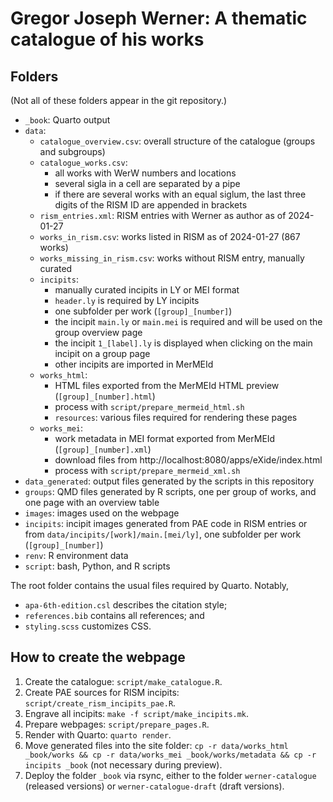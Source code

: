 # Gregor Joseph Werner: A thematic catalogue of his works

## Folders

(Not all of these folders appear in the git repository.)

- `_book`: Quarto output
- `data`:
  - `catalogue_overview.csv`: overall structure of the catalogue (groups and subgroups)
  - `catalogue_works.csv`:
    - all works with WerW numbers and locations
    - several sigla in a cell are separated by a pipe
    - if there are several works with an equal siglum, the last three digits of the RISM ID are appended in brackets
  - `rism_entries.xml`: RISM entries with Werner as author as of 2024-01-27
  - `works_in_rism.csv`: works listed in RISM as of 2024-01-27 (867 works)
  - `works_missing_in_rism.csv`: works without RISM entry, manually curated
  - `incipits`:
    - manually curated incipits in LY or MEI format
    - `header.ly` is required by LY incipits
    - one subfolder per work (`[group]_[number]`)
    - the incipit `main.ly` or `main.mei` is required and will be used on the group overview page
    - the incipit `1_[label].ly` is displayed when clicking on the main incipit on a group page
    - other incipits are imported in MerMEId
  - `works_html`:
    - HTML files exported from the MerMEId HTML preview (`[group]_[number].html`)
    - process with `script/prepare_mermeid_html.sh`
    - `resources`: various files required for rendering these pages
  - `works_mei`:
    - work metadata in MEI format exported from MerMEId (`[group]_[number].xml`)
    - download files from http://localhost:8080/apps/eXide/index.html
    - process with `script/prepare_mermeid_xml.sh`
- `data_generated`: output files generated by the scripts in this repository
- `groups`: QMD files generated by R scripts, one per group of works, and one page with an overview table
- `images`: images used on the webpage
- `incipits`: incipit images generated from PAE code in RISM entries or from `data/incipits/[work]/main.[mei/ly]`, one subfolder per work (`[group]_[number]`)
- `renv`: R environment data
- `script`: bash, Python, and R scripts

The root folder contains the usual files required by Quarto. Notably,

- `apa-6th-edition.csl` describes the citation style;
- `references.bib` contains all references; and
- `styling.scss` customizes CSS.


## How to create the webpage

1. Create the catalogue: `script/make_catalogue.R`.
2. Create PAE sources for RISM incipits: `script/create_rism_incipits_pae.R`.
3. Engrave all incipits: `make -f script/make_incipits.mk`.
4. Prepare webpages: `script/prepare_pages.R`.
5. Render with Quarto: `quarto render`.
6. Move generated files into the site folder: `cp -r data/works_html _book/works && cp -r data/works_mei _book/works/metadata && cp -r incipits _book` (not necessary during preview).
7. Deploy the folder `_book` via rsync, either to the folder `werner-catalogue` (released versions) or `werner-catalogue-draft` (draft versions).
